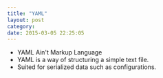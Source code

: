 ```yaml
---
title: "YAML" 
layout: post
category: 
date: 2015-03-05 22:25:05 
---
```


- YAML Ain't Markup Language
- YAML is a way of structuring a simple text file.
- Suited for serialized data such as configurations.